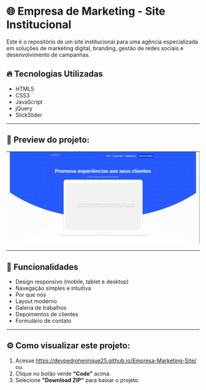 # 🌐 Empresa de Marketing - Site Institucional

Este é o repositório de um site institucional para uma agência especializada em soluções de marketing digital, branding, gestão de redes sociais e desenvolvimento de campanhas.

## 🔥 Tecnologias Utilizadas

- HTML5
- CSS3
- JavaScript
- jQuery
- SlickSlider

---

## 📸 Preview do projeto:
![Preview](./preview.png) 

---

## 🚀 Funcionalidades
-  Design responsivo (mobile, tablet e desktop)
- Navegação simples e intuitiva
- Por que nós
- Layout moderno
- Galeria de trabalhos
- Depoimentos de clientes
- Formulário de contato

---

## ⚙️ Como visualizar este projeto:
1. Acesse https://devpedrohenrique25.github.io/Empresa-Marketing-Site/
   ou
3. Clique no botão verde **"Code"** acima.
4. Selecione **"Download ZIP"** para baixar o projeto.
